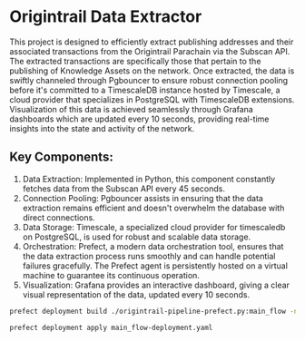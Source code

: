 # Origintrail Data Extractor
This project is designed to efficiently extract publishing addresses and their associated transactions from the Origintrail Parachain via the Subscan API. The extracted transactions are specifically those that pertain to the publishing of Knowledge Assets on the network. Once extracted, the data is swiftly channeled through Pgbouncer to ensure robust connection pooling before it's committed to a TimescaleDB instance hosted by Timescale, a cloud provider that specializes in PostgreSQL with TimescaleDB extensions. Visualization of this data is achieved seamlessly through Grafana dashboards which are updated every 10 seconds, providing real-time insights into the state and activity of the network.

## Key Components:
1. Data Extraction: Implemented in Python, this component constantly fetches data from the Subscan API every 45 seconds.
2. Connection Pooling: Pgbouncer assists in ensuring that the data extraction remains efficient and doesn't overwhelm the database with direct connections.
3. Data Storage: Timescale, a specialized cloud provider for timescaledb on PostgreSQL, is used for robust and scalable data storage.
4. Orchestration: Prefect, a modern data orchestration tool, ensures that the data extraction process runs smoothly and can handle potential failures gracefully. The Prefect agent is persistently hosted on a virtual machine to guarantee its continuous operation.
5. Visualization: Grafana provides an interactive dashboard, giving a clear visual representation of the data, updated every 10 seconds.


```bash
prefect deployment build ./origintrail-pipeline-prefect.py:main_flow -n "OriginTrail ETL"
```

```bash
prefect deployment apply main_flow-deployment.yaml
```